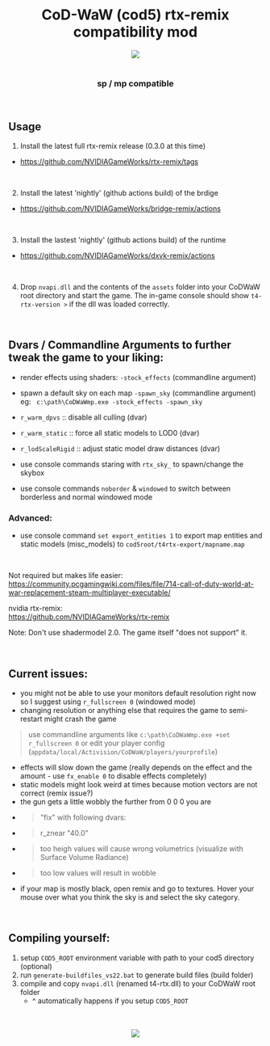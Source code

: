 <h1 align="center">CoD-WaW (cod5) rtx-remix compatibility mod</h3>
<div align="center">
	<img src="https://github-production-user-asset-6210df.s3.amazonaws.com/45299104/284378021-c7e94360-2731-4428-a011-7a611e7ab4c1.png"/>
</div>

<br>
<h3 align="center">sp / mp compatible</h3>
<br>

## Usage

1) Install the latest full rtx-remix release (0.3.0 at this time) 
- https://github.com/NVIDIAGameWorks/rtx-remix/tags

<br>

2) Install the latest 'nightly' (github actions build) of the brdige
- https://github.com/NVIDIAGameWorks/bridge-remix/actions

<br>

3) Install the lastest 'nightly' (github actions build) of the runtime 
- https://github.com/NVIDIAGameWorks/dxvk-remix/actions

<br>

4) Drop `nvapi.dll` and the contents of the `assets` folder into your CoDWaW root directory and start the game. The in-game console should show `t4-rtx-version >` if the dll was loaded correctly.


<br>

## Dvars / Commandline Arguments to further tweak the game to your liking:

- render effects using shaders: `-stock_effects` (commandline argument) 
- spawn a default sky on each map `-spawn_sky` (commandline argument)
eg: &ensp;`c:\path\CoDWaWmp.exe -stock_effects -spawn_sky` 

- `r_warm_dpvs` :: disable all culling (dvar)
- `r_warm_static` :: force all static models to LOD0 (dvar)
- `r_lodScaleRigid` :: adjust static model draw distances (dvar)

- use console commands staring with `rtx_sky_` to spawn/change the skybox
- use console commands `noborder` & `windowed` to switch between borderless and normal windowed mode

### Advanced:
- use console command `set export_entities 1` to export map entities and static models (misc_models) to `cod5root/t4rtx-export/mapname.map`

<br>

Not required but makes life easier:   
https://community.pcgamingwiki.com/files/file/714-call-of-duty-world-at-war-replacement-steam-multiplayer-executable/  

nvidia rtx-remix:  
https://github.com/NVIDIAGameWorks/rtx-remix  

Note: Don't use shadermodel 2.0. The game itself "does not support" it.  

<br>

## Current issues:
- you might not be able to use your monitors default resolution right now so I suggest using `r_fullscreen 0` (windowed mode)
- changing resolution or anything else that requires the game to semi-restart might crash the game
> use commandline arguments like `c:\path\CoDWaWmp.exe +set r_fullscreen 0` or edit your player config (`appdata/local/Activision/CoDWaW/players/yourprofile`)
- effects will slow down the game (really depends on the effect and the amount - use `fx_enable 0` to disable effects completely) 
- static models might look weird at times because motion vectors are not correct (remix issue?)
- the gun gets a little wobbly the further from 0 0 0 you are
- > "fix" with following dvars:
- > r_znear "40.0"
- > too heigh values will cause wrong volumetrics (visualize with Surface Volume Radiance)
- > too low values will result in wobble
- if your map is mostly black, open remix and go to textures. Hover your mouse over what you think the sky is and select the sky category.

<br>

## Compiling yourself:
1. setup `COD5_ROOT` environment variable with path to your cod5 directory (optional)
2. run `generate-buildfiles_vs22.bat` to generate build files (build folder)
3. compile and copy `nvapi.dll` (renamed t4-rtx.dll) to your CoDWaW root folder  
   - ^ automatically happens if you setup `COD5_ROOT`

<br>
<br>

<div align="center">
	<img src="https://github.com/xoxor4d/t4-rtx/assets/45299104/6e4aad3c-8e86-4406-b0d2-bf811cc1a448"/>
</div>
